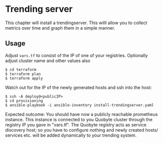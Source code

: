 # Trending server

This chapter will install a trendingserver. This willl allow you to collect 
metrics over time and graph them in a simple manner.

## Usage

Adjust ```vars.tf``` to consist of the IP of one of your registries.
Optionally adjust cluster name and other values also

```
$ cd terraform
$ terraform plan
$ terraform apply 
```
Watch out for the IP of the newly generated hosts and ssh into the host:

```
$ ssh -A deploy@<publicIP> 
$ cd provisioning
$ ansible-playbook -i ansible-inventory install-trendingserver.yaml 
```

Expected outcome: You should have now a publicly reachable prometheus instance. This instance is connected to 
you Quobyte cluster through the registry IP you gave in "vars.tf". The Quobyte registry acts as service discovery host; so 
you have to configure nothing and newly created hosts/ services etc. will be added dynamically to your trending system.

## 
